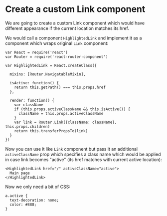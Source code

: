 # Create a custom Link component

We are going to create a custom Link component which would have different
appearance if the current location matches its href.

We would call a component `HighlightedLink` and implement it as a component
which wraps original `Link` component:

    var React = require('react')
    var Router = require('react-router-component')

    var HighlightedLink = React.createClass({

      mixins: [Router.NavigatableMixin],

      isActive: function() {
        return this.getPath() === this.props.href
      },

      render: function() {
        var className
        if (this.props.activeClassName && this.isActive()) {
          className = this.props.activeClassName
        }
        var link = Router.Link({className: className}, this.props.children)
        return this.transferPropsTo(link)
      }
    })

Now you can use it like `Link` component but pass it an additional
`activeClassName` prop which specifies a class name which would be applied in
case link becomes "active" (its href matches with current active location):

    <HighlightedLink href="/" activeClassName="active">
      Main page
    </HighlightedLink>

Now we only need a bit of CSS:

    a.active {
      text-decoration: none;
      color: #888;
    }
